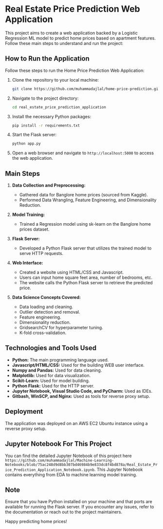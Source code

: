 # Real Estate Price Prediction Web Application
This project aims to create a web application backed by a Logistic Regression ML model to predict home prices based on apartment features. Follow these main steps to understand and run the project:
##  How to Run the Application

Follow these steps to run the Home Price Prediction Web Application:

1. Clone the repository to your local machine:

    ```bash
    git clone https://github.com/muhammadajlal/home-price-prediction.git
    ```

2. Navigate to the project directory:

    ```bash
    cd real_estate_price_prediction_application
    ```

3. Install the necessary Python packages:

    ```bash
    pip install -r requirements.txt
    ```

4. Start the Flask server:

    ```bash
    python app.py
    ```

5. Open a web browser and navigate to `http://localhost:5000` to access the web application.


## Main Steps

1. **Data Collection and Preprocessing:**
    - Gathered data for Banglore home prices (sourced from Kaggle).
    - Performed Data Wrangling, Feature Engineering, and Dimensionality Reduction.

2. **Model Training:**
    - Trained a Regression model using sk-learn on the Banglore home prices dataset.

3. **Flask Server:**
    - Developed a Python Flask server that utilizes the trained model to serve HTTP requests.

4. **Web Interface:**
    - Created a website using HTML/CSS and Javascript.
    - Users can input home square feet area, number of bedrooms, etc.
    - The website calls the Python Flask server to retrieve the predicted price.

5. **Data Science Concepts Covered:**
    - Data loading and cleaning.
    - Outlier detection and removal.
    - Feature engineering.
    - Dimensionality reduction.
    - GridsearchCV for hyperparameter tuning.
    - K-fold cross-validation.

## Technologies and Tools Used

- **Python:** The main programming language used.
- **Javascript/HTML/CSS:** Used for the building WEB user interface.
- **Numpy and Pandas:** Used for data cleaning.
- **Matplotlib:** Used for data visualization.
- **Scikit-Learn:** Used for model building.
- **Python Flask:** Used for the HTTP server.
- **Jupyter Notebook, Visual Studio Code, and PyCharm:** Used as IDEs.
- **Gitbash, WinSCP, and Nginx:** Used as tools for reverse proxy setup.

## Deployment

The application was deployed on an AWS EC2 Ubuntu instance using a reverse proxy setup.

## Jupyter Notebook For This Project
You can find the detailed Jupyter Notebook of this project here `https://github.com/muhammadajlal/Machine-Learning-Notebooks/blob/75ac248d9d8bb307bd46984b9e833dc8f4bd878a/Real_Estate_Price_Prediction_Application_Notebook.ipynb`. This Jupyter Notebook contains everything from EDA to machine learning model training.

## Note
Ensure that you have Python installed on your machine and that ports are available for running the Flask server. If you encounter any issues, refer to the documentation or reach out to the project maintainers.

Happy predicting home prices!
